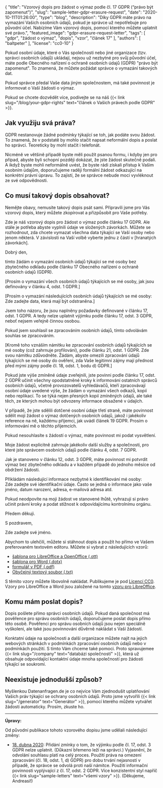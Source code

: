 {
    "title": "Vzorový dopis pro žádost o výmaz podle čl. 17 GDPR (“právo být zapomenut”)",
    "slug": "sample-letter-gdpr-erasure-request",
    "date": "2020-10-11T01:26:00",
    "type": "blog",
    "description": "Díky GDPR máte právo na vymazání Vašich osobních údajů, pokud je správce už nepotřebuje pro původní účel. Nabízíme Vám vzorový dopis, pomocí kterého můžete uplatnit své právo.",
    "featured_image": "gdpr-erasure-request-letter",
    "tags": [ "gdpr", "žádost o výmaz", "dopis", "vzor", "článek 17" ],
    "authors": [ "baltpeter" ],
    "license": "cc0-10"
}

Pokud osobní údaje, které o Vás společnosti nebo jiné organizace (tzv. správci osobních údajů) ukládají, nejsou už nezbytné pro svůj původní účel, máte podle Obecného nařízení o ochraně osobních údajů (GDPR) "právo být zapomenut". To znamená, že můžete požádat správce o vymazání takových dat.

Pokud správce předal Vaše data jiným společnostem, má také povinnost je informovat o Vaší žádosti o výmaz.

Pokud se chcete dozvědět více, podívejte se na náš {{< link slug="/blog/your-gdpr-rights" text="článek o Vašich právech podle GDPR" >}}.

## Jak využiju svá práva?

GDPR nestanovuje žádné podmínky týkající se toh, jak podáte svou žádost. To znamená, že v podstatě by mohlo stačit napsat neformální dopis a poslat ho správci. Teoreticky by mohl stačit i telefonát.

Nicméně ve většině případě byste měli použít psanou formu, i kdyby jen pro případ, abyste byli schopní později dokázat, že jste žádost skutečně podali. A ikdyž byste mohli neformálně uvést, že byste rádi získali přístup k Vašim osobním údajům, doporučujeme raději formální žádost odkazující na konkrétní právní úpravu. To zajistí, že se správce nebude moci vyvléknout ze své odpovědnosti.

## Co musí takový dopis obsahovat?

Nemějte obavy, nemusíte takový dopis psát sami. Připravili jsme pro Vás vzorový dopis, který můžete zkopírovat a přizpůsobit pro Vaše potřeby.

Zde je náš vzorový dopis pro žádost o výmaz podle článku 17 GDPR. Ale stále je potřeba abyste vyplnili údaje ve <span class="blog-letter-fill-in">složených závorkách</span>. Můžete se rozhodnout, zda chcete vymazat všechna data týkající se Vaší osoby nebo jenom některá. V závislosti na Vaší volbě vyberte jednu z částí v [hranatých závorkách].

<div class="blog-letter">
<p>Dobrý den,</p>

<p>tímto žádám o vymazání osobních údajů týkající se mé osoby bez zbytečného odkladu podle článku 17 Obecného nařízení o ochraně osobních údajů (GDPR).</p>

<p>[Prosím o vymazání všech osobních údajů týkajících se mé osoby, jak jsou definovány v článku 4, odst. 1 GDPR.]</p>

<p>[Prosím o vymazání následujících osobních údajů týkajících se mé osoby:<br>
<span class="blog-letter-fill-in">Zde zadejte data, která mají být odstraněna.</span>]</p>

<p>Jsem toho názoru, že jsou naplněny požadavky definované v článku 17, odst. 1 GDPR. A tedy nelze uplatnit výjimku podle článku 17, odst. 3 GDPR, neboť nejsem veřejně činnou osobou.</p>

<p>Pokud jsem souhlasil se zpracováním osobních údajů, tímto odvolávám souhlas se zpracováním.</p>

<p>[Kromě toho vznáším námitku ke zpracování osobních údajů týkajících se mé osoby (což zahrnuje profilování), podle článku 21, odst. 1 GDPR. <span class="blog-letter-fill-in">Zde svou námitku zdůvodněte.</span> Žádám, abyste omezili zpracování údajů týkajících se mé osoby do ověření, zda Vaše legitimní zájmy mají přednost před mými zájmy podle čl. 18, odst. 1, bodu d) GDPR.]</p>

<p>Pokud jste výše zmíněné údaje zveřejnili, jste povinni podle článku 17, odst. 2 GDPR učinit všechny opodstatněné kroky k informování ostatních správců osobních údajů, včetně provozovatelů vyhledávačů, kteří zpracovávají osobní údaje uvedené výše, že žádám o vymazání všech odkazů, kopií nebo replikací. To se týká nejen přesných kopií zmíněných údajů, ale také těch, ze kterých mohou být odvozeny informace obsažené v údajích.</p>

<p>V případě, že jste sdělili dotčené osobní údaje třetí straně, máte povinnost sdělit moji žádost o výmaz dotčených osobních údajů, jakož i jakékoliv reference na ně, každému příjemci, jak uvádí článek 19 GDPR. Prosím o informování mě o těchto příjemcích.</p>

<p>Pokud nesouhlasíte s žádostí o výmaz, máte povinnost mi podat vysvětlení.</p>

<p>Moje žádost explicitně zahrnuje jakékoliv další služby a společnosti, pro které jste správcem osobních údajů podle článku 4, odst. 7 GDPR.</p>

<p>Jak je stanoveno v článku 12, odst. 3 GDPR, máte povinnost mi potvrdit výmaz bez zbytečného odkladu a v každém případě do jednoho měsíce od obdržení žádosti.</p>

<p>Přikládám následující informace nezbytné k identifikování mé osoby:<br>
<span class="blog-letter-fill-in">Zde zadejte své identifikační údaje. Často se jedná o informace jako vaše jméno, datum narození, adresa, e-mailová adresa atd.</span></p>

<p>Pokud neodpovíte na moji žádost ve stanovené lhůtě, vyhrazuji si právo učinit právní kroky a podat stížnost k odpovídajícímu kontrolnímu orgánu.</p>

<p>Předem děkuji.</p>

<p>S pozdravem,</p>

<p><span class="blog-letter-fill-in">Zde zadejte své jméno.</span></p>
</div>

Abychom to ulehčili, můžete si stáhnout dopis a použít ho přímo ve Vašem preferovaném textovém editoru. Můžete si vybrat z následujících vzorů:<!-- TODO: Host these ourselves and give them some nice buttons. -->

* [šablona pro LibreOffice a OpenOffice (.ott)](/downloads/vzorovy-dopis-zadost-o-vymaz-gdpr-zadostioudaje.org.ott)
* [šablona pro Word (.dotx)](/downloads/vzorovy-dopis-zadost-o-vymaz-gdpr-zadostioudaje.org.dotx)
* [formulář v PDF (.pdf)](/downloads/vzorovy-dopis-zadost-o-vymaz-gdpr-zadostioudaje.org.pdf)
* [Obyčejný textový soubor (.txt)](/downloads/vzorovy-dopis-zadost-o-vymaz-gdpr-zadostioudaje.org.txt)

S těmito vzory můžete libovolně nakládat. Publikujeme je pod [Licencí CC0](https://creativecommons.org/publicdomain/zero/1.0/deed.cs). Vzory pro LibreOffice a Word jsou založené na tomto [vzoru pro LibreOffice](https://extensions.libreoffice.org/templates/geschaeftsbrief-din-5008-2011-b-a4-ib).

## Komu mám poslat dopis?

Dopis pošlete přímo správci osobních údajů. Pokud daná společnost má pověřence pro správu osobních údajů, doporučujeme poslat dopis přímo této osobě. Pověřenci pro správu osobních údajů jsou nejen speciálně vyškoleni, ale také jsou povinnováni důvěrně nakládat s Vaší žádostí.

Konktatní údaje na společnosti a další organizace můžete najít na jejich webových stránkách v podmínkách zpracování osobních údajů nebo v podmínkách použití. S tímto Vám chceme také pomoci. Proto spravujemee {{< link slug="/company" text="databázi společností" >}}, která už obsahuje odpovídající kontaktní údaje mnoha společností pro žádosti týkající se soukromí.

## Neexistuje jednodušší způsob?

Myšlenkou Datenanfragen.de je co nejvíce Vám zjednodušit uplatňování Vašich práv týkající se ochrany osobních údajů. Proto jsme vytvořili {{< link slug="/generator" text="Generátor" >}}, pomocí kterého můžete vytvářet žádosti automaticky. Prosím, zkuste ho.

---

**Úpravy:**

Od původní publikace tohoto vzorového dopisu jsme udělali následující změny:

* [18. dubna 2020](https://github.com/datenanfragen/data/pull/562/commits/585d653f7447e022664d601f16ff74abd94ce6b7#diff-73dde1e7e36abc4d6e4900ec7ebec74e): Přidání zmínky o tom, že výjimku podle čl. 17, odst. 3 GDPR nelze uplatnit. (Důkazní břemeno leží na správci.) Vyjasnění, že odvolání souhlasu platí na celý proces. Použití práva na omezení zpracování (čl. 18, odst. 1, d) GDPR) pro dobu trvání nejasností v případě, že správce se odvolá proti naší námitce. Použití informační povinnosti vyplývající z čl. 17, odst. 2 GDPR. Více konzistentní styl napříč {{< link slug="sample-letters" text="všemi vzory" >}}. (Děkujeme, Andreasi!)
